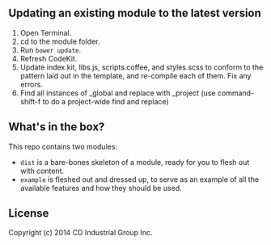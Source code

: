 ## Updating an existing module to the latest version

1. Open Terminal.
2. cd to the module folder.
3. Run `bower update`.
4. Refresh CodeKit.
5. Update index.kit, libs.js, scripts.coffee, and styles.scss to conform to the pattern laid out in the template, and re-compile each of them. Fix any errors.
6. Find all instances of _global and replace with _project (use command-shift-f to do a project-wide find and replace)

## What's in the box?

This repo contains two modules:

* `dist` is a bare-bones skeleton of a module, ready for you to flesh out with content.
* `example` is fleshed out and dressed up, to serve as an example of all the available features and how they should be used.

## License
Copyright (c) 2014 CD Industrial Group Inc.

